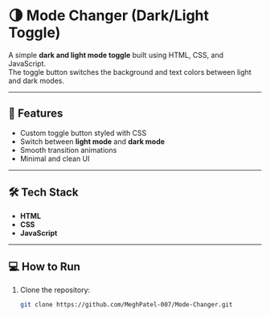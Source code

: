 # 🌗 Mode Changer (Dark/Light Toggle)

A simple **dark and light mode toggle** built using HTML, CSS, and JavaScript.  
The toggle button switches the background and text colors between light and dark modes.

---

## 🚀 Features
- Custom toggle button styled with CSS  
- Switch between **light mode** and **dark mode**  
- Smooth transition animations  
- Minimal and clean UI  

---

## 🛠️ Tech Stack
- **HTML**  
- **CSS**  
- **JavaScript**

---

## 💻 How to Run
1. Clone the repository:
   ```bash
   git clone https://github.com/MeghPatel-007/Mode-Changer.git
